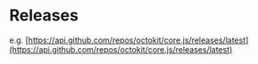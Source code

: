 # Releases

e.g. [https://api.github.com/repos/octokit/core.js/releases/latest](https://api.github.com/repos/octokit/core.js/releases/latest)
